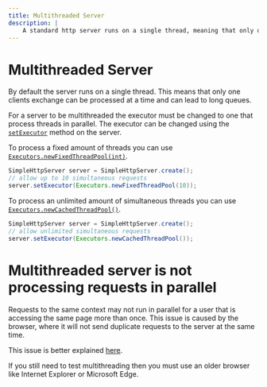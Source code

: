 ```yaml
---
title: Multithreaded Server
description: |
    A standard http server runs on a single thread, meaning that only one user can access the server at a time. This can be changed to allow multiple simultaneous users by setting the server up as multithreaded.
---
```


# Multithreaded Server

By default the server runs on a single thread. This means that only one clients exchange can be processed at a time and can lead to long queues.

For a server to be multithreaded the executor must be changed to one that process threads in parallel. The executor can be changed using the [`setExecutor`](/simplehttpserver/javadoc/simplehttpserver/com/kttdevelopment/simplehttpserver/SimpleHttpServer.html#setExecutor(java.util.concurrent.Executor)) method on the server.

To process a fixed amount of threads you can use [`Executors.newFixedThreadPool(int)`](https://docs.oracle.com/en/java/javase/11/docs/api/java.base/java/util/concurrent/Executors.html#newFixedThreadPool(int)).

```java
SimpleHttpServer server = SimpleHttpServer.create();
// allow up to 10 simultaneous requests
server.setExecutor(Executors.newFixedThreadPool(10));
```

To process an unlimited amount of simultaneous threads you can use [`Executors.newCachedThreadPool()`](https://docs.oracle.com/en/java/javase/11/docs/api/java.base/java/util/concurrent/Executors.html#newCachedThreadPool()).

```java
SimpleHttpServer server = SimpleHttpServer.create();
// allow unlimited simultaneous requests
server.setExecutor(Executors.newCachedThreadPool());
```

# Multithreaded server is not processing requests in parallel

Requests to the same context may not run in parallel for a user that is accessing the same page more than once. This issue is caused by the browser, where it will not send duplicate requests to the server at the same time.

This issue is better explained [here](https://stackoverflow.com/a/58676470).

If you still need to test multithreading then you must use an older browser like Internet Explorer or Microsoft Edge.
